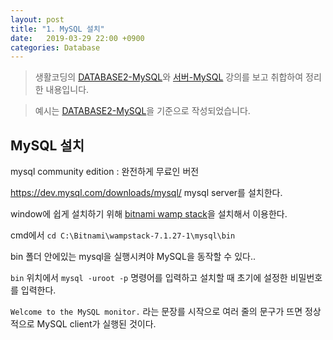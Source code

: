 ```yaml
---
layout: post
title: "1. MySQL 설치"
date:   2019-03-29 22:00 +0900
categories: Database
---
```


> 생활코딩의 [DATABASE2-MySQL](https://opentutorials.org/course/3161)와 [서버-MySQL](https://opentutorials.org/course/195) 강의를 보고 취합하여 정리한 내용입니다.

> 예시는  [DATABASE2-MySQL](https://opentutorials.org/course/3161)을 기준으로 작성되었습니다.

## MySQL 설치

mysql community edition
: 완전하게 무료인 버전

https://dev.mysql.com/downloads/mysql/
mysql server를 설치한다.



window에 쉽게 설치하기 위해
[bitnami wamp stack](https://bitnami.com/stack/wamp)을 설치해서 이용한다.


cmd에서
`cd C:\Bitnami\wampstack-7.1.27-1\mysql\bin`

bin 폴더 안에있는 mysql을 실행시켜야 MySQL을 동작할 수 있다..

`bin` 위치에서 `mysql -uroot -p` 명령어를 입력하고
설치할 때 초기에 설정한 비밀번호를 입력한다.

`Welcome to the MySQL monitor.`
라는 문장를 시작으로 여러 줄의 문구가 뜨면 정상적으로 MySQL client가 실행된 것이다.
